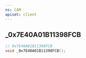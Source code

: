 ```yaml
---
ns: CAM
apiset: client
---
```

## _0x7E40A01B11398FCB

```c
// 0x7E40A01B11398FCB
void _0x7E40A01B11398FCB();
```





